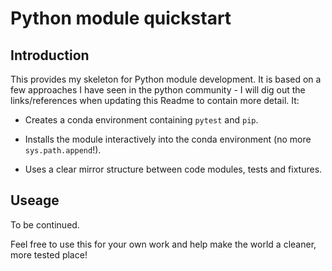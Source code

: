 # Python module quickstart

## Introduction

This provides my skeleton for Python module development. It is based on a few approaches I have seen in the python community - I will dig out the links/references when updating this Readme to contain more detail. It:

+ Creates a conda environment containing `pytest` and `pip`.

+ Installs the module interactively into the conda environment (no more `sys.path.append`!).

+ Uses a clear mirror structure between code modules, tests and fixtures.

## Useage

To be continued.

Feel free to use this for your own work and help make the world a cleaner, more tested place!
